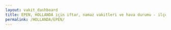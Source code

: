 ```yaml
---
layout: vakit_dashboard
title: EPEN, HOLLANDA için iftar, namaz vakitleri ve hava durumu - ilçe/eyalet seç
permalink: /HOLLANDA/EPEN/
---
```


<script type="text/javascript">
  var GLOBAL_COUNTRY = 'HOLLANDA';
  var GLOBAL_CITY = 'EPEN';
  var GLOBAL_STATE = '';
  var lat = 72;
  var lon = 21;
</script>
